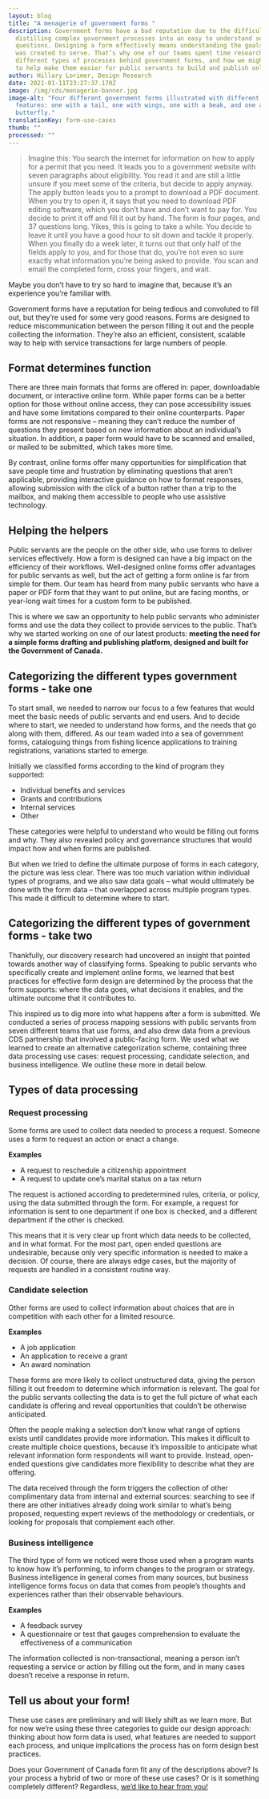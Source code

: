```yaml
---
layout: blog
title: "A menagerie of government forms "
description: Government forms have a bad reputation due to the difficulty of
  distilling complex government processes into an easy to understand set of
  questions. Designing a form effectively means understanding the goals that it
  was created to serve. That’s why one of our teams spent time researching the
  different types of processes behind government forms, and how we might be able
  to help make them easier for public servants to build and publish online.
author: Hillary Lorimer, Design Research
date: 2021-01-11T23:27:37.170Z
image: /img/cds/menagerie-banner.jpg
image-alt: "Four different government forms illustrated with different animal
  features: one with a tail, one with wings, one with a beak, and one as a
  butterfly."
translationKey: form-use-cases
thumb: ""
processed: ""
---
```

> Imagine this: You search the internet for information on how to apply for a permit that you need. It leads you to a government website with seven paragraphs about eligibility. You read it and are still a little unsure if you meet some of the criteria, but decide to apply anyway. The apply button leads you to a prompt to download a PDF document. When you try to open it, it says that you need to download PDF editing software, which you don’t have and don’t want to pay for. You decide to print it off and fill it out by hand. The form is four pages, and 37 questions long. Yikes, this is going to take a while. You decide to leave it until you have a good hour to sit down and tackle it properly. When you finally do a week later, it turns out that only half of the fields apply to you, and for those that do, you’re not even so sure exactly what information you’re being asked to provide. You scan and email the completed form, cross your fingers, and wait.

Maybe you don’t have to try so hard to imagine that, because it’s an experience you’re familiar with. 

Government forms have a reputation for being tedious and convoluted to fill out, but they’re used for some very good reasons. Forms are designed to reduce miscommunication between the person filling it out and the people collecting the information. They’re also an efficient, consistent,  scalable way to help with service transactions for large numbers of people. 

## Format determines function

There are three main formats that forms are offered in: paper, downloadable document, or interactive online form. While paper forms can be a better option for those without online access, they can pose accessibility issues and have some limitations compared to their online counterparts. Paper forms are not responsive – meaning they can’t reduce the number of questions they present based on new information about an individual’s situation. In addition, a paper form would have to be scanned and emailed, or mailed to be submitted, which takes more time.  

By contrast, online forms offer many opportunities for simplification that save people time and frustration by eliminating questions that aren’t applicable, providing interactive guidance on how to format responses, allowing submission with the click of a button rather than a trip to the mailbox, and making them accessible to people who use assistive technology. 

## Helping the helpers

Public servants are the people on the other side, who use forms to deliver services effectively. How a form is designed can have a big impact on the efficiency of their workflows. Well-designed online forms offer advantages for public servants as well,  but the act of getting a form online is far from simple for them. Our team has heard from many public servants who have a paper or PDF form that they want to put online, but are facing months,  or year-long wait times for a custom form to be published. 

This is where we saw an opportunity to help public servants who administer forms  and use the data they collect to provide services to the public.  That’s why we started working on one of our latest products: **meeting the need for a simple forms drafting and publishing platform, designed and built for the Government of Canada.** 

## Categorizing the different types government forms - take one

To start small, we needed to narrow our focus to a few features that would meet the basic needs of public servants and end users. And to decide where to start, we needed to understand how forms, and the needs that go along with them, differed. As our team waded into a sea of government forms, cataloguing things from fishing licence applications to training registrations, variations started to emerge.  

 Initially we classified forms according to the kind of program they supported: 

* Individual benefits and services
* Grants and contributions
* Internal services
* Other

These categories were helpful to understand who would be filling out forms and why. They also revealed policy and governance structures that would impact how and when forms are published. 

But when we tried to define the ultimate purpose of forms in each category, the picture was less clear. There was too much variation within individual types of programs, and we also saw data goals – what would ultimately be done with the form data – that overlapped across multiple program types. This made it difficult to determine where to start.

## Categorizing the different types of government forms - take two

Thankfully, our discovery research had uncovered an insight that pointed towards another way of classifying forms. Speaking to public servants who specifically create and implement online forms, we learned that best practices for effective form design are determined by the process that the form supports: where the data goes, what decisions it enables, and the ultimate outcome that it contributes to.

This inspired us to dig more into what happens after a form is submitted. We conducted a series of process mapping sessions with public servants from seven different teams that use forms, and also drew data from a previous CDS partnership that involved a public-facing form. We used what we learned to create an alternative categorization scheme, containing three data processing use cases: request processing, candidate selection, and business intelligence. We outline these more in detail below.

## Types of data processing

### Request processing

Some forms are used to collect data needed to process a request. Someone uses a form to request an action or enact a change. 

**Examples** 

* A request to reschedule a citizenship appointment 
* A request to update one’s marital status on a tax return

The request is actioned according to predetermined rules, criteria, or policy, using the data submitted through the form. For example, a request for information is sent to one department if one box is checked, and a different department if the other is checked. 

This means that it is very clear up front which data needs to be collected, and in what format. For the most part, open ended questions are undesirable, because only very specific information is needed to make a decision. Of course, there are always edge cases, but the majority of requests are handled in a consistent routine way.

### Candidate selection

Other forms are used to collect information about choices that are in competition with each other for a limited resource. 

**Examples** 

* A job application
* An application to receive a grant
* An award nomination 

These forms are more likely to collect unstructured data, giving the person filling it out  freedom to determine which information is relevant. The goal for the public servants collecting the data is to get the full picture of what each candidate is offering and reveal opportunities that couldn’t be otherwise anticipated. 

Often the people making a selection don’t know what range of options exists until candidates provide more information. This makes it difficult to create multiple choice questions, because it’s impossible to anticipate what relevant information form respondents will want to provide. Instead, open-ended questions give candidates more flexibility to describe what they are offering. 

The data received through the form triggers the collection of other complimentary data from internal and external sources: searching to see if there are other initiatives already doing work similar to what’s being proposed, requesting expert reviews of the methodology or credentials, or looking for proposals that complement each other.

### Business intelligence

The third type of form we noticed were those used when a program wants to know how it’s performing, to inform changes to the program or strategy. Business intelligence in general comes from many sources, but business intelligence forms focus on data that comes from  people’s thoughts and experiences rather than their observable behaviours. 

**Examples**

* A feedback survey
* A questionnaire or test that gauges comprehension to evaluate the effectiveness of a communication

The information collected is non-transactional, meaning a person isn’t requesting a service or action by filling out the form, and in many cases doesn’t receive a response in return.

## Tell us about your form!
These use cases are preliminary and will likely shift as we learn more. But for now we’re using these three categories to guide our design approach: thinking about how form data is used, what features are needed to support each process, and unique implications the process has on form design best practices. 

Does your Government of Canada form fit any of the descriptions above? Is your process a hybrid of two or more of these use cases? Or is it something completely different? Regardless, [we’d like to hear from you!](mailto:steven.talbot@cds-snc.ca)
